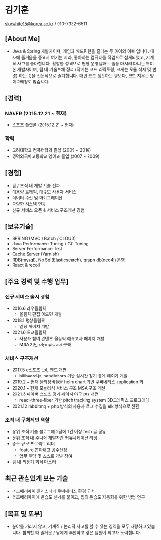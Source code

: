 # 김기훈
skywhite15@korea.ac.kr / 010-7332-6511

## [About Me]
- Java & Spring 개발자이며, 게임과 배드민턴을 즐기는 두 아이의 아빠 입니다. 매사에 즐거움을 중요시 여기는 지라, 좋아하는 컴퓨터를 직업으로 삼게되었고, 기계적 사고를 좋아합니다. 활발한 성격으로 협업 운영팀과도 술을 마시러 다니는 특이한 개발자이며, 팀 내 기술부채 정리 (작게는 코드 리펙토링, 크게는 모듈 삭제 및 변경) 하는 것을 전문적으로 즐겨합니다. 매년 코드 생산하는 양보다, 코드 지우는 양이 2배정도 많습니다.

## [경력]
### NAVER (2015.12.21 ~ 현재)
- 스포츠 플랫폼 (2015.12.21 ~ 현재)

### 학력
- 고려대학교 컴퓨터학과 졸업 (2009 ~ 2016)
- 명덕외국어고등학교 영어과 졸업 (2007 ~ 2009)

## [경험]
- 팀 / 조직 내 개발 기술 전파
- 대용량 트래픽, 대규모 사용자 서비스
- 데이터 수신 및 마이그레이션
- 다양한 시스템 연동
- 신규 서비스 오픈 & 서비스 구조개선 경험

## [보유기술]
- SPRING (MVC / Batch / CLOUD)
- Java Performance Tuning / GC Tuning
- Server Performance Test
- Cache Server (Varnish)
- RDB(mysql), No Sql(Elasticsearch), graph db(neo4j) 운영
- React & recoil

## [주요 경력 및 수행 업무]
### 신규 서비스 출시 경험
  - 2016.6 리우올림픽
    - 올림픽 편집 어드민 개발
  - 2018.1 평창올림픽
    - 일정 페이지 개발
  - 2021.6 도쿄올림픽
    - 사용자 참여 컨텐츠 올림픽 예측고사 페이지 개발
    - MSA 기반 olympic api 구축
### 서비스 구조개선
  - 2017.5 e스포츠 LoL 엔드 개편
    - billboard.js, handlebars 기반 실시간 경기 통계 페이지 개발
  - 2019.2 ~ 현재 물리장비들을 helm chart 기반 쿠버네티스 application 화
  - 2020.1 ~ 현재 모놀리식 서비스 구조 MSA 구조 개선
  - 2021.3 네이버 스포츠 경기 페이지 야구 pts 개편
    - react-three-fiber 기반 pitch tracking system 3D그래픽스 프로그래밍
  - 2021.12 rabbitmq + php 방식의 사용자 로그 수집을 elk 방식으로 전환

### 조직 내 구체적인 역할
- 상위 조직 기술 블로그에 2달에 1건 이상 tech 글 공유
- 상위 조직 내 주니어 개발자간 커뮤니케이션 리딩
- 중소 규모 프로젝트 리더
  - feature 뽑아내고 공수산정
  - 업무 분담 및 스스로 개발 참여
- 팀 내 최장기 회식 마스터

## 최근 관심있게 보는 기술
- 라즈베리파이 클러스터에 쿠버네티스 환경 구축
- 라즈베리파이에 온습도 센서를 붙이고, 집의 온습도 자동화를 위한 방법 연구

## [목표 및 포부]
- 분야를 가리지 않고, 기계적 / 논리적 사고를 할 수 있는 영역을 모두 사랑하고 있습니다. 함께할 때 즐거운 / 남에게 추천하고 싶은 팀원이 되고자 노력합니다.
